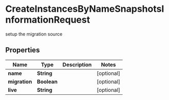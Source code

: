 

# CreateInstancesByNameSnapshotsInformationRequest

setup the migration source

## Properties

| Name | Type | Description | Notes |
|------------ | ------------- | ------------- | -------------|
|**name** | **String** |  |  [optional] |
|**migration** | **Boolean** |  |  [optional] |
|**live** | **String** |  |  [optional] |



